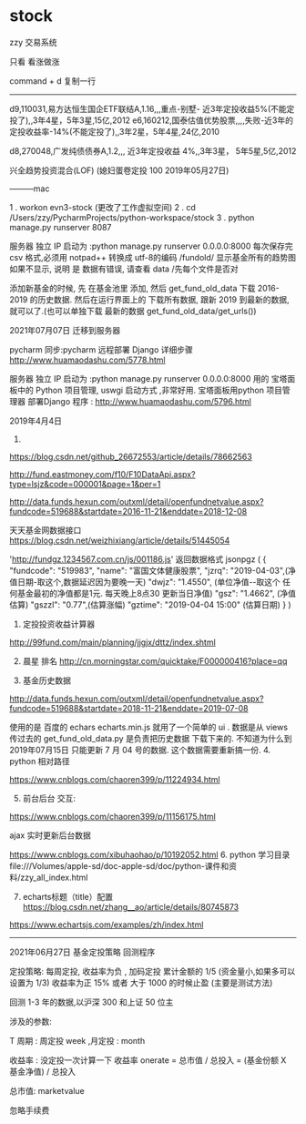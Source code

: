 # stock
zzy 交易系统

只看 看涨做涨

command + d   复制一行

-------------

d9,110031,易方达恒生国企ETF联结A,1.16,,,重点-别墅- 近3年定投收益5%(不能定投了),,3年4星，5年3星,15亿,2012
e6,160212,国泰估值优势股票,,,,失败-近3年的定投收益率-14%(不能定投了),,3年2星，5年4星,24亿,2010

d8,270048,广发纯债债券A,1.2,,, 近3年定投收益 4%,,3年3星， 5年5星,5亿,2012


兴全趋势投资混合(LOF) (媳妇蛋卷定投 100 2019年05月27日)


———mac

1 . workon evn3-stock  (更改了工作虚拟空间)
2 .  cd /Users/zzy/PycharmProjects/python-workspace/stock
3 .  python manage.py runserver 8087

服务器 独立 IP 启动为  :python   manage.py runserver 0.0.0.0:8000
每次保存完 csv 格式,必须用 notpad++ 转换成 utf-8的编码
/fundold/  显示基金所有的趋势图  如果不显示, 说明 是 数据有错误, 请查看 data /先每个文件是否对


添加新基金的时候, 先 在基金池里 添加, 然后 get_fund_old_data  下载 2016-2019 的历史数据.
然后在运行界面上的 下载所有数据, 跟新 2019 到最新的数据,就可以了.(也可以单独下载 最新的数据 get_fund_old_data/get_urls())

2021年07月07日  迁移到服务器

pycharm 同步:pycharm 远程部署 Django 详细步骤    http://www.huamaodashu.com/5778.html

服务器 独立 IP 启动为  :python   manage.py runserver 0.0.0.0:8000
用的 宝塔面板中的 Python 项目管理,  uswgi 启动方式 ,非常好用.
宝塔面板用python 项目管理器 部署Django 程序 : http://www.huamaodashu.com/5796.html





2019年4月4日




1.
https://blog.csdn.net/github_26672553/article/details/78662563

http://fund.eastmoney.com/f10/F10DataApi.aspx?type=lsjz&code=000001&page=1&per=1

http://data.funds.hexun.com/outxml/detail/openfundnetvalue.aspx?fundcode=519688&startdate=2016-11-21&enddate=2018-12-08


天天基金网数据接口
https://blog.csdn.net/weizhixiang/article/details/51445054


'http://fundgz.1234567.com.cn/js/001186.js'
返回数据格式
jsonpgz (
{
"fundcode": "519983",
"name": "富国文体健康股票",
"jzrq": "2019-04-03",(净值日期-取这个,数据延迟因为要晚一天)
"dwjz": "1.4550", (单位净值--取这个 任何基金最初的净值都是1元. 每天晚上8点30 更新当日净值)
"gsz": "1.4662", (净值估算)
"gszzl": "0.77",(估算涨幅)
"gztime": "2019-04-04 15:00" (估算日期)
}
)


1. 定投投资收益计算器

http://99fund.com/main/planning/jjgjx/dttz/index.shtml

2. 晨星 排名
http://cn.morningstar.com/quicktake/F000000416?place=qq



3. 基金历史数据

http://data.funds.hexun.com/outxml/detail/openfundnetvalue.aspx?fundcode=519688&startdate=2018-11-21&enddate=2019-07-08


使用的是 百度的 echars echarts.min.js
就用了一个简单的 ui . 数据是从 views 传过去的
get_fund_old_data.py 是负责把历史数据 下载下来的. 不知道为什么到 2019年07月15日 只能更新 7 月 04 号的数据.
这个数据需要重新搞一份.
4.  python 相对路径

https://www.cnblogs.com/chaoren399/p/11224934.html

5. 前台后台 交互:

https://www.cnblogs.com/chaoren399/p/11156175.html

ajax  实时更新后台数据

https://www.cnblogs.com/xibuhaohao/p/10192052.html
6. python 学习目录
file:///Volumes/apple-sd/doc-apple-sd/doc/python-课件和资料/zzy_all_index.html


7. echarts标题（title）配置
https://blog.csdn.net/zhang__ao/article/details/80745873

https://www.echartsjs.com/examples/zh/index.html


------------------

2021年06月27日   基金定投策略 回测程序

定投策略: 每周定投, 收益率为负 , 加码定投 累计金额的 1/5 (资金量小,如果多可以设置为 1/3)
收益率为正 15% 或者 大于 1000 的时候止盈 (主要是测试方法)


回测 1-3 年的数据,以沪深 300 和上证 50 位主

涉及的参数:

T  周期 : 周定投 week ,月定投 : month


收益率 : 没定投一次计算一下 收益率  onerate =  总市值 / 总投入 = (基金份额 X 基金净值) / 总投入

总市值:  marketvalue

忽略手续费







































































































